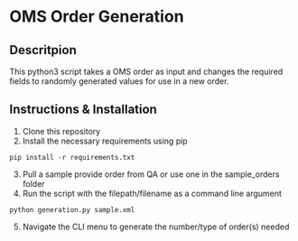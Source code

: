 # OMS Order Generation

## Descritpion
This python3 script takes a OMS order as input and changes the required fields to randomly generated values for use in a new order.

## Instructions & Installation
1. Clone this repository
2. Install the necessary requirements using pip

```
pip install -r requirements.txt
```
 
 3. Pull a sample provide order from QA or use one in the sample_orders folder
 4. Run the script with the filepath/filename as a command line argument
 
 ```
 python generation.py sample.xml
 ```

 5. Navigate the CLI menu to generate the number/type of order(s) needed

